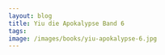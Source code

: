 ```yaml
---
layout: blog
title: Yiu die Apokalypse Band 6
tags: 
image: /images/books/yiu-apokalypse-6.jpg
---
```

